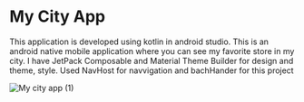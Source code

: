 # My City App
This application is developed using kotlin in android studio. This is an android native mobile application where you can see my favorite store in my city.
I have JetPack  Composable and Material Theme Builder for design and theme, style. Used NavHost for navvigation and bachHander for this project

![My city app (1)](https://github.com/user-attachments/assets/487230ff-4a8e-4a90-8a60-c1eb30ceaecb)
